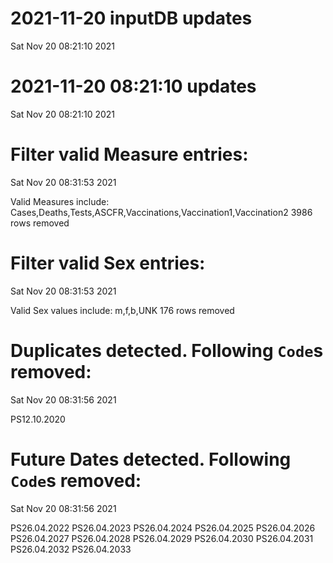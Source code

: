 
# 2021-11-20 inputDB updates 
 Sat Nov 20 08:21:10 2021 


# 2021-11-20 08:21:10 updates 
 Sat Nov 20 08:21:10 2021 


# Filter valid Measure entries: 
 Sat Nov 20 08:31:53 2021 

Valid Measures include: Cases,Deaths,Tests,ASCFR,Vaccinations,Vaccination1,Vaccination2
 3986 rows removed
# Filter valid Sex entries: 
 Sat Nov 20 08:31:53 2021 

Valid Sex values include: m,f,b,UNK
 176 rows removed
# Duplicates detected. Following `Code`s removed: 
 Sat Nov 20 08:31:56 2021 

PS12.10.2020
# Future Dates detected. Following `Code`s removed: 
 Sat Nov 20 08:31:56 2021 

PS26.04.2022
PS26.04.2023
PS26.04.2024
PS26.04.2025
PS26.04.2026
PS26.04.2027
PS26.04.2028
PS26.04.2029
PS26.04.2030
PS26.04.2031
PS26.04.2032
PS26.04.2033